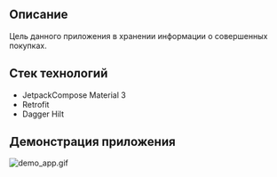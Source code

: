 ## Описание

Цель данного приложения в хранении информации о совершенных покупках.

## Стек технологий

- JetpackCompose Material 3
- Retrofit
- Dagger Hilt

## Демонстрация приложения

![demo_app.gif]([info%2Fdemo_app.mp4](https://github.com/drDeepl/PurchasedProductApp/blob/main/info/demo_app.gif))
